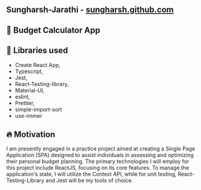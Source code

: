 ## Sungharsh-Jarathi - <a href="https://sungharsh.github.io/" target="_blank">sungharsh.github.com </a>

## 🚀 Budget Calculator App

## 💎 Libraries used

- Create React App,
- Typescript,
- Jest,
- React-Testing-library,
- Material-UI,
- eslint,
- Prettier,
- simple-import-sort
- use-immer

## 🔥 Motivation

I am presently engaged in a practice project aimed at creating a Single Page Application (SPA) designed to assist individuals in assessing and optimizing their personal budget planning. The primary technologies I will employ for this project include ReactJS, focusing on its core features. To manage the application's state, I will utilize the Context API, while for unit testing, React-Testing-Library and Jest will be my tools of choice.
